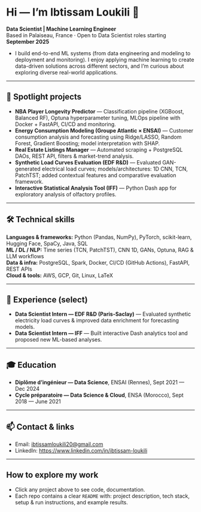 # Hi — I’m Ibtissam Loukili 👋
**Data Scientist | Machine Learning Engineer**  
Based in Palaiseau, France · Open to Data Scientist roles starting **September 2025**

- I build end-to-end ML systems (from data engineering and modeling to deployment and monitoring). I enjoy applying machine learning to create data-driven solutions across different sectors, and I’m curious about exploring diverse real-world applications.
---

## 🔭 Spotlight projects

- **NBA Player Longevity Predictor** — Classification pipeline (XGBoost, Balanced RF), Optuna hyperparameter tuning, MLOps pipeline with Docker + FastAPI, CI/CD and monitoring.   
- **Energy Consumption Modeling (Groupe Atlantic × ENSAI)** — Customer consumption analysis and forecasting using Ridge/LASSO, Random Forest, Gradient Boosting; model interpretation with SHAP. 
- **Real Estate Listings Manager** — Automated scraping + PostgreSQL DAOs, REST API, filters & market-trend analysis.   
- **Synthetic Load Curves Evaluation (EDF R&D)** — Evaluated GAN-generated electrical load curves; models/architectures: 1D CNN, TCN, PatchTST; added contextual features and comparative evaluation framework. 
- **Interactive Statistical Analysis Tool (IFF)** — Python Dash app for exploratory analysis of olfactory profiles. 

---

## 🛠️ Technical skills

**Languages & frameworks:** Python (Pandas, NumPy), PyTorch, scikit-learn, Hugging Face, SpaCy, Java, SQL  
**ML / DL / NLP:** Time series (TCN, PatchTST), CNN 1D, GANs, Optuna, RAG & LLM workflows  
**Data & infra:** PostgreSQL, Spark, Docker, CI/CD (GitHub Actions), FastAPI, REST APIs  
**Cloud & tools:** AWS, GCP, Git, Linux, LaTeX

---

## 💼 Experience (select)
- **Data Scientist Intern — EDF R&D (Paris-Saclay)** — Evaluated synthetic electricity load curves & improved data enrichment for forecasting models.  
- **Data Scientist Intern — IFF** — Built interactive Dash analytics tool and proposed new ML-based analyses.

---

## 🎓 Education
- **Diplôme d’ingénieur — Data Science**, ENSAI (Rennes), Sept 2021 — Dec 2024  
- **Cycle préparatoire — Data Science & Cloud**, ENSA (Morocco), Sept 2018 — June 2021

---

## 📫 Contact & links
- Email: ibtissamloukili20@gmail.com  
- LinkedIn: https://www.linkedin.com/in/ibtissam-loukili  

---

## How to explore my work
- Click any project above to see code, documentation.  
- Each repo contains a clear `README` with: project description, tech stack, setup & run instructions, and example results.


